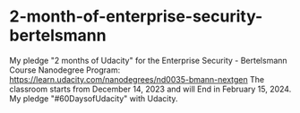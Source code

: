 # 2-month-of-enterprise-security-bertelsmann
My pledge "2 months of Udacity" for the Enterprise Security - Bertelsmann Course Nanodegree Program: https://learn.udacity.com/nanodegrees/nd0035-bmann-nextgen The classroom starts from December 14, 2023 and will End in February 15, 2024.  My pledge "#60DaysofUdacity" with Udacity.
